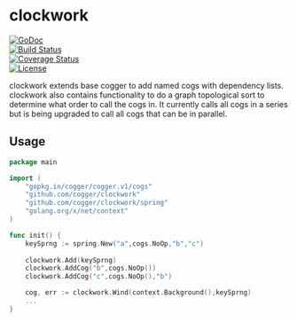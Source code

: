# clockwork

[![GoDoc](https://godoc.org/github.com/cogger/clockwork?status.png)](http://godoc.org/github.com/cogger/clockwork)  
 [![Build Status](https://travis-ci.org/cogger/clockwork.svg?branch=master)](https://travis-ci.org/cogger/clockwork)  
[![Coverage Status](https://coveralls.io/repos/cogger/clockwork/badge.svg?branch=master)](https://coveralls.io/r/cogger/clockwork?branch=master)  
[![License](http://img.shields.io/:license-apache-blue.svg)](http://www.apache.org/licenses/LICENSE-2.0.html)

clockwork extends base cogger to add named cogs with dependency lists.  clockwork also contains functionality to do a graph topological sort to determine what order to call the cogs in.  It currently calls all cogs in a series but is being upgraded to call all cogs that can be in parallel.

## Usage

~~~ go
package main

import (
	"gopkg.in/cogger/cogger.v1/cogs"
	"github.com/cogger/clockwork"
	"github.com/cogger/clockwork/spring"
	"golang.org/x/net/context"
)

func init() {
	keySprng := spring.New("a",cogs.NoOp,"b","c")
	
	clockwork.Add(keySprng)
	clockwork.AddCog("b",cogs.NoOp())
	clockwork.AddCog("c",cogs.NoOp(),"b")

	cog, err := clockwork.Wind(context.Background(),keySprng)
	...	
}
~~~